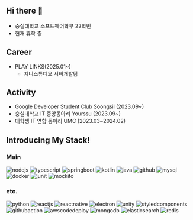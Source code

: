 ## Hi there 👋
- 숭실대학교 소프트웨어학부 22학번
- 현재 휴학 중

## Career
- PLAY LINKS(2025.01~)
  - 지니스튜디오 서버개발팀

## Activity
- Google Developer Student Club Soongsil (2023.09~)
- 숭실대학교 IT 중앙동아리 Yourssu (2023.09~)
- 대학생 IT 연합 동아리 UMC (2023.03~2024.02)

## Introducing My Stack!

### Main
![nodejs](https://www.codenary.co.kr/widget/github-techstack/api?name=nodejs) ![typescript](https://www.codenary.co.kr/widget/github-techstack/api?name=typescript) ![springboot](https://www.codenary.co.kr/widget/github-techstack/api?name=springboot) ![kotlin](https://www.codenary.co.kr/widget/github-techstack/api?name=kotlin) ![java](https://www.codenary.co.kr/widget/github-techstack/api?name=java) ![github](https://www.codenary.co.kr/widget/github-techstack/api?name=github) ![mysql](https://www.codenary.co.kr/widget/github-techstack/api?name=mysql) ![docker](https://www.codenary.co.kr/widget/github-techstack/api?name=docker) ![junit](https://www.codenary.co.kr/widget/github-techstack/api?name=junit) ![mockito](https://www.codenary.co.kr/widget/github-techstack/api?name=mockito) 
### etc.
![python](https://www.codenary.co.kr/widget/github-techstack/api?name=python) ![reactjs](https://www.codenary.co.kr/widget/github-techstack/api?name=reactjs) ![reactnative](https://www.codenary.co.kr/widget/github-techstack/api?name=reactnative) ![electron](https://www.codenary.co.kr/widget/github-techstack/api?name=electron) ![unity](https://www.codenary.co.kr/widget/github-techstack/api?name=unity) ![styledcomponents](https://www.codenary.co.kr/widget/github-techstack/api?name=styledcomponents) 
![githubaction](https://www.codenary.co.kr/widget/github-techstack/api?name=githubaction) ![awscodedeploy](https://www.codenary.co.kr/widget/github-techstack/api?name=awscodedeploy) ![mongodb](https://www.codenary.co.kr/widget/github-techstack/api?name=mongodb) ![elasticsearch](https://www.codenary.co.kr/widget/github-techstack/api?name=elasticsearch) ![redis](https://www.codenary.co.kr/widget/github-techstack/api?name=redis) 


<!--
**shon5544/shon5544** is a ✨ _special_ ✨ repository because its `README.md` (this file) appears on your GitHub profile.

Here are some ideas to get you started:

- 🔭 I’m currently working on ...
- 🌱 I’m currently learning ...
- 👯 I’m looking to collaborate on ...
- 🤔 I’m looking for help with ...
- 💬 Ask me about ...
- 📫 How to reach me: ...
- 😄 Pronouns: ...
- ⚡ Fun fact: ...
-->
